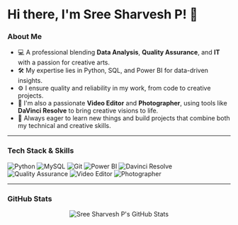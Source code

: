 # Hi there, I'm Sree Sharvesh P! 👋

### About Me

-   💻 A professional blending **Data Analysis**, **Quality Assurance**, and **IT** with a passion for creative arts.
-   🛠️ My expertise lies in Python, SQL, and Power BI for data-driven insights.
-   ⚙️ I ensure quality and reliability in my work, from code to creative projects.
-   🎨 I'm also a passionate **Video Editor** and **Photographer**, using tools like **DaVinci Resolve** to bring creative visions to life.
-   🌱 Always eager to learn new things and build projects that combine both my technical and creative skills.

---

### Tech Stack & Skills

<p>
    <img src="https://img.shields.io/badge/Python-3776AB?style=for-the-badge&logo=python&logoColor=white" alt="Python" />
    <img src="https://img.shields.io/badge/MySQL-4479A1?style=for-the-badge&logo=mysql&logoColor=white" alt="MySQL" />
    <img src="https://img.shields.io/badge/Git-F05032?style=for-the-badge&logo=git&logoColor=white" alt="Git" />
    <img src="https://img.shields.io/badge/Power_BI-F2C811?style=for-the-badge&logo=power-bi&logoColor=black" alt="Power BI" />
    <img src="https://img.shields.io/badge/Davinci_Resolve-303030?style=for-the-badge&logo=davinci-resolve&logoColor=white" alt="Davinci Resolve" />
    <img src="https://img.shields.io/badge/Quality_Assurance-2C2C2C?style=for-the-badge&logo=testing-library&logoColor=white" alt="Quality Assurance" />
    <img src="https://img.shields.io/badge/Video_Editor-C45050?style=for-the-badge&logo=adobe-premiere-pro&logoColor=white" alt="Video Editor" />
    <img src="https://img.shields.io/badge/Photographer-A8A8A8?style=for-the-badge&logo=adobe-photoshop&logoColor=white" alt="Photographer" />
</p>

---

### GitHub Stats

<div align="center">
  <img src="https://github-readme-stats.vercel.app/api?username=sharvesh2523&show_icons=true&theme=dark" alt="Sree Sharvesh P's GitHub Stats" />
</div>
